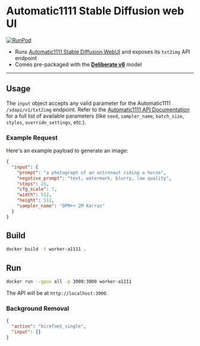 <h1>Automatic1111 Stable Diffusion web UI</h1>

[![RunPod](https://api.runpod.io/badge/runpod-workers/worker-a1111)](https://www.runpod.io/console/hub/runpod-workers/worker-a1111)

- Runs [Automatic1111 Stable Diffusion WebUI](https://github.com/AUTOMATIC1111/stable-diffusion-webui) and exposes its `txt2img` API endpoint
- Comes pre-packaged with the [**Deliberate v6**](https://huggingface.co/XpucT/Deliberate) model

---

## Usage

The `input` object accepts any valid parameter for the Automatic1111 `/sdapi/v1/txt2img` endpoint. Refer to the [Automatic1111 API Documentation](https://github.com/AUTOMATIC1111/stable-diffusion-webui/wiki/API) for a full list of available parameters (like `seed`, `sampler_name`, `batch_size`, `styles`, `override_settings`, etc.).

### Example Request

Here's an example payload to generate an image:

```json
{
  "input": {
    "prompt": "a photograph of an astronaut riding a horse",
    "negative_prompt": "text, watermark, blurry, low quality",
    "steps": 25,
    "cfg_scale": 7,
    "width": 512,
    "height": 512,
    "sampler_name": "DPM++ 2M Karras"
  }
}
```

## Build

```bash
docker build -t worker-a1111 .
```

## Run

```bash
docker run --gpus all -p 3000:3000 worker-a1111
```

The API will be at `http://localhost:3000`.

### Background Removal

```json
{
  "action": "birefnet_single",
  "input": {}
}
```
